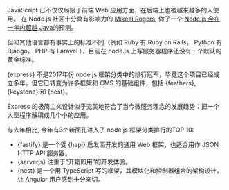 
JavaScript 已不仅仅局限于前端 Web 应用方面，在后端上也被越来越多的人使用。 在 Node.js 社区十分具有影响力的 [Mikeal Rogers](https://github.com/mikeal), 做了一个 [Node.js 会在一年内超越 Java](https://thenewstack.io/open-source-profile-mikeal-rogers-node-js/)的预测。

但和其他语言都有事实上的标准不同（例如 Ruby 有 Ruby on Rails， Python 有 Django， PHP 有 Laravel ），目前在 node.js 上写服务器程序还没有一个默认的黄金标准。

{express} 不是2017年份 node.js 框架分类中的排行冠军，毕竟这个项目已经成立多年，但它已转变为许多框架和 CMS 的基础组件，包括 {feathers}, {keystone} 和 {nest}。

Express 的极简主义设计似乎完美地符合了当今微服务理念的发展趋势：把一个大型程序解耦成几个小的应用。

与去年相比, 今年有3个新面孔进入了 node.js 框架分类排行的TOP 10:

* {fastify} 是一个受 {hapi} 启发而开发的通用 Web 框架，也适合用作 JSON HTTP API 服务器。
* {serverjs} 注重于“开箱即用”的开发体验。
* {nest} 是一个用 TypeScript 写的框架，其模块化和控制器组合的架构设计，让 Angular 用户感到十分亲切。

